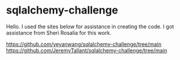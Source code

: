 # sqlalchemy-challenge

Hello. I used the sites below for assistance in creating the code. I got assistance from Sheri Rosalia for this work.

https://github.com/yeyanwang/sqlalchemy-challenge/tree/main
https://github.com/JeremyTallant/sqlalchemy-challenge/tree/main
